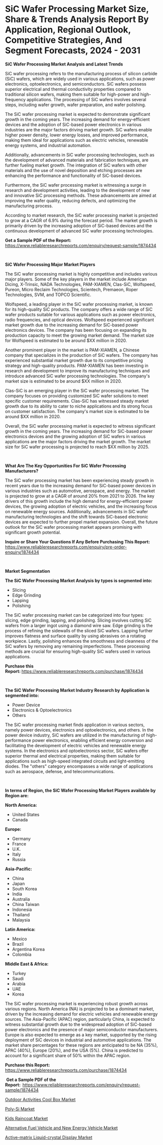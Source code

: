 <p><h1>SiC Wafer Processing Market Size, Share & Trends Analysis Report By Application, Regional Outlook, Competitive Strategies, And Segment Forecasts, 2024 - 2031</h1></p><p><strong>SiC Wafer Processing Market Analysis and Latest Trends</strong></p>
<p><p>SiC wafer processing refers to the manufacturing process of silicon carbide (SiC) wafers, which are widely used in various applications, such as power electronics, optoelectronics, and semiconductors. SiC wafers possess superior electrical and thermal conductivity properties compared to traditional silicon wafers, making them suitable for high-power and high-frequency applications. The processing of SiC wafers involves several steps, including wafer growth, wafer preparation, and wafer polishing.</p><p>The SiC wafer processing market is expected to demonstrate significant growth in the coming years. The increasing demand for energy-efficient devices and the adoption of SiC-based power electronics in various industries are the major factors driving market growth. SiC wafers enable higher power density, lower energy losses, and improved performance, making them ideal for applications such as electric vehicles, renewable energy systems, and industrial automation.</p><p>Additionally, advancements in SiC wafer processing technologies, such as the development of advanced materials and fabrication techniques, are further fueling market growth. The integration of SiC wafers with other materials and the use of novel deposition and etching processes are enhancing the performance and functionality of SiC-based devices.</p><p>Furthermore, the SiC wafer processing market is witnessing a surge in research and development activities, leading to the development of new and innovative SiC processing methods. These advancements are aimed at improving the wafer quality, reducing defects, and optimizing the manufacturing process.</p><p>According to market research, the SiC wafer processing market is projected to grow at a CAGR of 6.9% during the forecast period. The market growth is primarily driven by the increasing adoption of SiC-based devices and the continuous development of advanced SiC wafer processing technologies.</p></p>
<p><strong>Get a Sample PDF of the Report:&nbsp;</strong> <a href="https://www.reliableresearchreports.com/enquiry/request-sample/1874434">https://www.reliableresearchreports.com/enquiry/request-sample/1874434</a></p>
<p>&nbsp;</p>
<p><strong>SiC Wafer Processing Major Market Players</strong></p>
<p><p>The SiC wafer processing market is highly competitive and includes various major players. Some of the key players in the market include American Dicing, X-Trinsic, NADA Technologies, PAM-XIAMEN, Clas-SiC, Wolfspeed, Pureon, Micro Reclaim Technologies, Scientech, Premaeon, Roper Technologies, SVM, and TOPCO Scientific.</p><p>Wolfspeed, a leading player in the SiC wafer processing market, is known for its high-quality SiC products. The company offers a wide range of SiC wafer products suitable for various applications such as power electronics, radio frequencies, and optical devices. Wolfspeed experienced significant market growth due to the increasing demand for SiC-based power electronics devices. The company has been focusing on expanding its production capacity to meet the growing market demand. The market size for Wolfspeed is estimated to be around $XX million in 2020.</p><p>Another prominent player in the market is PAM-XIAMEN, a Chinese company that specializes in the production of SiC wafers. The company has experienced substantial market growth due to its competitive pricing strategy and high-quality products. PAM-XIAMEN has been investing in research and development to improve its manufacturing techniques and introduce advanced SiC wafer processing technologies. The company's market size is estimated to be around $XX million in 2020.</p><p>Clas-SiC is an emerging player in the SiC wafer processing market. The company focuses on providing customized SiC wafer solutions to meet specific customer requirements. Clas-SiC has witnessed steady market growth due to its ability to cater to niche applications and its strong focus on customer satisfaction. The company's market size is estimated to be around $XX million in 2020.</p><p>Overall, the SiC wafer processing market is expected to witness significant growth in the coming years. The increasing demand for SiC-based power electronics devices and the growing adoption of SiC wafers in various applications are the major factors driving the market growth. The market size for SiC wafer processing is projected to reach $XX million by 2025.</p></p>
<p>&nbsp;</p>
<p><strong>What Are The Key Opportunities For SiC Wafer Processing Manufacturers?</strong></p>
<p><p>The SiC wafer processing market has been experiencing steady growth in recent years due to the increasing demand for SiC-based power devices in various industries such as automotive, aerospace, and energy. The market is projected to grow at a CAGR of around 20% from 2021 to 2026. The key drivers of this growth include the high demand for energy-efficient power devices, the growing adoption of electric vehicles, and the increasing focus on renewable energy sources. Additionally, advancements in SiC wafer manufacturing technologies and the shift towards SiC-based electronic devices are expected to further propel market expansion. Overall, the future outlook for the SiC wafer processing market appears promising with significant growth potential.</p></p>
<p><strong>Inquire or Share Your Questions If Any Before Purchasing This Report:</strong> <a href="https://www.reliableresearchreports.com/enquiry/pre-order-enquiry/1874434">https://www.reliableresearchreports.com/enquiry/pre-order-enquiry/1874434</a></p>
<p>&nbsp;</p>
<p><strong>Market Segmentation</strong></p>
<p><strong>The SiC Wafer Processing Market Analysis by types is segmented into:</strong></p>
<p><ul><li>Slicing</li><li>Edge Grinding</li><li>Lapping</li><li>Polishing</li></ul></p>
<p><p>The SiC wafer processing market can be categorized into four types: slicing, edge grinding, lapping, and polishing. Slicing involves cutting SiC wafers from a larger ingot using a diamond wire saw. Edge grinding is the process of refining the sidewalls of the sliced SiC wafers. Lapping further improves flatness and surface quality by using abrasives on a rotating workpiece. Lastly, polishing enhances the smoothness and cleanness of the SiC wafers by removing any remaining imperfections. These processing methods are crucial for ensuring high-quality SiC wafers used in various applications.</p></p>
<p><strong>Purchase this Report:&nbsp;</strong><a href="https://www.reliableresearchreports.com/purchase/1874434">https://www.reliableresearchreports.com/purchase/1874434</a></p>
<p>&nbsp;</p>
<p><strong>The SiC Wafer Processing Market Industry Research by Application is segmented into:</strong></p>
<p><ul><li>Power Device</li><li>Electronics & Optoelectronics</li><li>Others</li></ul></p>
<p><p>The SiC wafer processing market finds application in various sectors, namely power devices, electronics and optoelectronics, and others. In the power device industry, SiC wafers are utilized in the manufacturing of high-performance power electronics, enabling efficient energy conversion and facilitating the development of electric vehicles and renewable energy systems. In the electronics and optoelectronics sector, SiC wafers offer superior thermal and electrical properties, making them suitable for applications such as high-speed integrated circuits and light-emitting diodes. The "others" category encompasses a wide range of applications such as aerospace, defense, and telecommunications.</p></p>
<p>&nbsp;</p>
<p><strong>In terms of Region, the SiC Wafer Processing Market Players available by Region are:</strong></p>
<p>
    <p> <strong> North America: </strong>
        <ul>
            <li>United States</li>
            <li>Canada</li>
        </ul>
        </p> 
    <p> <strong> Europe: </strong>
        <ul>
            <li>Germany</li>
            <li>France</li>
            <li>U.K.</li>
            <li>Italy</li>
            <li>Russia</li>
        </ul>
        </p> 
    <p> <strong> Asia-Pacific: </strong>
        <ul>
            <li>China</li>
            <li>Japan</li>
            <li>South Korea</li>
            <li>India</li>
            <li>Australia</li>
            <li>China Taiwan</li>
            <li>Indonesia</li>
            <li>Thailand</li>
            <li>Malaysia</li>
        </ul>
        </p> 
    <p> <strong> Latin America: </strong>
        <ul>
            <li>Mexico</li>
            <li>Brazil</li>
            <li>Argentina Korea</li>
            <li>Colombia</li>
        </ul>
        </p> 
    <p> <strong> Middle East & Africa: </strong>
        <ul>
            <li>Turkey</li>
            <li>Saudi</li>
            <li>Arabia</li>
            <li>UAE</li>
            <li>Korea</li>
        </ul>
    </p>
    </p>
<p><p>The SiC wafer processing market is experiencing robust growth across various regions. North America (NA) is projected to be a dominant market, driven by the increasing demand for electric vehicles and renewable energy sources. The Asia-Pacific (APAC) region, particularly China, is expected to witness substantial growth due to the widespread adoption of SiC-based power electronics and the presence of major semiconductor manufacturers. Europe is also expected to emerge as a key market, supported by the rising deployment of SiC devices in industrial and automotive applications. The market share percentages for these regions are anticipated to be NA (35%), APAC (40%), Europe (20%), and the USA (5%). China is predicted to account for a significant share of 50% within the APAC region.</p></p>
<p><strong>Purchase this Report: </strong><a href="https://www.reliableresearchreports.com/purchase/1874434">https://www.reliableresearchreports.com/purchase/1874434</a></p>
<p>&nbsp;<strong>Get a Sample PDF of the Report:&nbsp;&nbsp;</strong><a href="https://www.reliableresearchreports.com/enquiry/request-sample/1874434">https://www.reliableresearchreports.com/enquiry/request-sample/1874434</a></p>
<p><strong></strong></p>
<p><p><a href="https://medium.com/@fosterfahey1016/outdoor-activities-cool-box-market-trends-forecast-and-competitive-analysis-to-2031-1e6430fd32ac">Outdoor Activities Cool Box Market</a></p><p><a href="https://medium.com/@fosterfahey1016/poly-si-market-size-and-market-trends-complete-industry-overview-2024-to-2031-83b0bd876898">Poly-Si Market</a></p><p><a href="https://medium.com/@fosterfahey1016/kids-raincoat-market-competitive-analysis-market-trends-and-forecast-to-2031-7200b928f03c">Kids Raincoat Market</a></p><p><a href="https://medium.com/@fosterfahey1016/alternative-fuel-vehicle-and-new-energy-vehicle-market-trends-forecast-and-competitive-analysis-a882ddccd6f1">Alternative Fuel Vehicle and New Energy Vehicle Market</a></p><p><a href="https://medium.com/@fosterfahey1016/active-matrix-liquid-crystal-display-nbsp-market-focuses-on-market-share-size-and-projected-26c4cad11b00">Active-matrix Liquid-crystal Display Market</a></p></p>